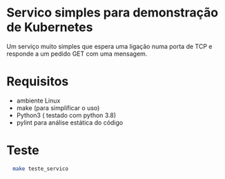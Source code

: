# Servico simples para demonstração  de Kubernetes

Um serviço muito simples que espera uma ligação numa porta de TCP e responde a um pedido GET com uma mensagem.
# Requisitos

* ambiente Linux
* make  (para simplificar o uso)
* Python3 ( testado com python 3.8)
* pylint para análise estática do código

# Teste

```bash
  make teste_servico
```
